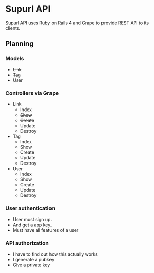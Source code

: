 # Supurl API

Supurl API uses Ruby on Rails 4 and Grape to provide REST API to its clients.

## Planning

### Models

- ~~Link~~
- ~~Tag~~
- User

### Controllers via Grape

- Link
  - ~~Index~~
  - ~~Show~~
  - ~~Create~~
  - Update
  - Destroy
- Tag
  - Index
  - Show
  - Create
  - Update
  - Destroy
- User
  - Index
  - Show
  - Create
  - Update
  - Destroy

### User authentication

- User must sign up.
- And get a app key.
- Must have all features of a user

### API authorization

- I have to find out how this actually works
- I generate a pubkey
- Give a private key
